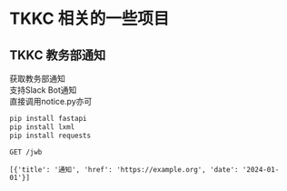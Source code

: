 # TKKC 相关的一些项目

## TKKC 教务部通知  

获取教务部通知  
支持Slack Bot通知  
直接调用notice.py亦可  

```bash
pip install fastapi
pip install lxml
pip install requests
```

```
GET /jwb
```

```
[{'title': '通知', 'href': 'https://example.org', 'date': '2024-01-01'}]  
```
